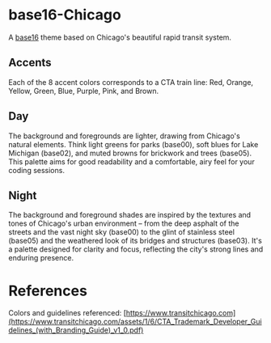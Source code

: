 # base16-Chicago
A [base16](https://github.com/chriskempson/base16) theme based on Chicago's beautiful rapid transit system.  

## Accents
Each of the 8 accent colors corresponds to a CTA train line: Red, Orange, Yellow, Green, Blue, Purple, Pink, and Brown.

## Day
The background and foregrounds are lighter, drawing from Chicago's natural elements. Think light greens for parks (base00), soft blues for Lake Michigan (base02), and muted browns for brickwork and trees (base05). This palette aims for good readability and a comfortable, airy feel for your coding sessions.

## Night
The background and foreground shades are inspired by the textures and tones of Chicago's urban environment – from the deep asphalt of the streets and the vast night sky (base00) to the glint of stainless steel (base05) and the weathered look of its bridges and structures (base03). It's a palette designed for clarity and focus, reflecting the city's strong lines and enduring presence.

# References
Colors and guidelines referenced: [https://www.transitchicago.com](https://www.transitchicago.com/assets/1/6/CTA_Trademark_Developer_Guidelines_(with_Branding_Guide)_v1_0.pdf)

